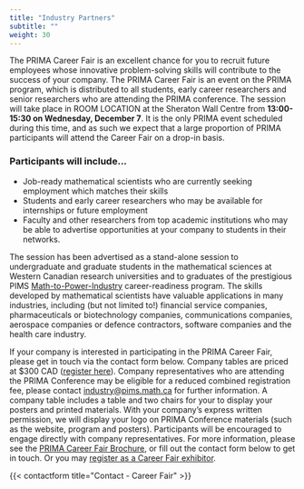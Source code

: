 ```yaml
---
title: "Industry Partners"
subtitle: ""
weight: 30
---
```

The PRIMA Career Fair is an excellent chance for you to recruit future
employees whose innovative problem-solving skills will contribute to the
success of your company.  The PRIMA Career Fair is an event on the PRIMA
program, which is distributed to all students, early career
researchers and senior researchers who are attending the PRIMA conference.  The
session will take place in ROOM LOCATION at the Sheraton Wall Centre from
**13:00-15:30 on Wednesday, December 7**.  It is the only PRIMA event scheduled
during this time, and as such we expect that a large proportion of PRIMA
participants will attend the Career Fair on a drop-in basis.


### Participants will include...
  * Job-ready mathematical scientists who are currently seeking
employment which matches their skills
  * Students and early career researchers who may be available for internships
or future employment
 * Faculty and other researchers from top academic institutions who may be able
to advertise opportunities at your company to students in their networks.



The session has been advertised as a stand-alone session to undergraduate and
graduate students in the mathematical sciences at Western Canadian research
universities and to graduates of the prestigious PIMS
[Math-to-Power-Industry](https://m2pi.ca) career-readiness program.  The skills
developed by mathematical scientists have valuable applications in many
industries, including (but not limited to!) financial service companies,
pharmaceuticals or biotechnology companies, communications companies, aerospace
companies or defence contractors, software companies and the health care
industry.


If your company is interested in participating in the PRIMA Career Fair,
please get in touch via the contact form below. Company tables are priced at
$300 CAD ([register here](https://events.eply.com/PRIMA2022)). Company
representatives who are attending the PRIMA Conference may be eligible for a
reduced combined registration fee, please contact <a
href="mailto:industry@pims.math.ca?PRIMA Industry partner
enquiry">industry@pims.math.ca</a> for further information.  A company table
includes a table and two chairs for your to display your posters and printed
materials.  With your company’s express written permission, we will display your
logo on PRIMA Conference materials (such as the website, program and posters).
Participants will be encouraged to engage directly with company representatives.
For more information, please see the [PRIMA Career Fair
Brochure](https://docs.google.com/presentation/d/e/2PACX-1vRMjP1THLJCO1bscp-vX7I5vF6W_fhqTN_eo-FMfUR026Uz8oN4gsMZxd9nCoxKwBkwf8hbaUQIIU0b/pub?start=false&loop=false&delayms=3000),
or fill out the contact form below to get in touch. Or you may [register as a
Career Fair exhibitor](https://events.eply.com/PRIMA2022).


{{< contactform title="Contact - Career Fair" >}}
